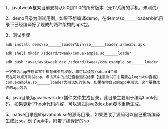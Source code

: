1、javatweak框架目前支持从5.0到11.0的所有版本（无12系统的手机，未测试）

2、demo目录为测试用例，如果不想编译demo，在demo\so______loader\bin\目录下已经编译好了现成的两种架构的apk包。

3、测试步骤

    adb install demo\so______loader\bin\so______loader.armeabi.apk
    
    adb shell mkdir /sdcard/tweak/com.example.so______loader
    
    adb push java\javatweak.dex /sdcard/tweak/com.example.so______loader
    
    一定要为app开启读写手机存储卡的权限，即可以读写/sdcard目录
    现在可以点开测试app，点击其中的按钮查看测试结果【注意测试日志需要在logcat中查看】
    com.example.so______loader为测试包的包名，如果在你自己的app中测试，这个要换成你的app包名
    
4、java目录为javatweak.dex插件文件生成目录，此目录主要用于编写hook代码，如果更新了hook代码内容，可以通过java2dex.bat脚本重新生成。

5、native目录是libjavahook.so的源码目录，如果更改了源码可以自己重新编译生成此so。例子apk中，附带了编译好的so

